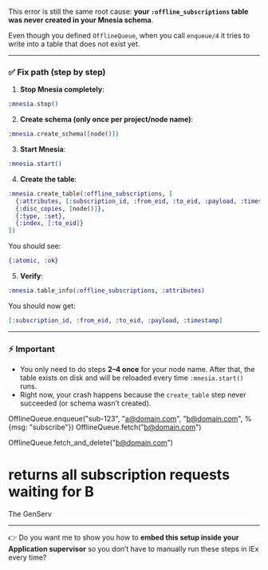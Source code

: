 This error is still the same root cause: **your `:offline_subscriptions` table was never created in your Mnesia schema**.

Even though you defined `OfflineQueue`, when you call `enqueue/4` it tries to write into a table that does not exist yet.

---

### ✅ Fix path (step by step)

1. **Stop Mnesia completely**:

```elixir
:mnesia.stop()
```

2. **Create schema (only once per project/node name)**:

```elixir
:mnesia.create_schema([node()])
```

3. **Start Mnesia**:

```elixir
:mnesia.start()
```

4. **Create the table**:

```elixir
:mnesia.create_table(:offline_subscriptions, [
  {:attributes, [:subscription_id, :from_eid, :to_eid, :payload, :timestamp]},
  {:disc_copies, [node()]},
  {:type, :set},
  {:index, [:to_eid]}
])
```

You should see:

```elixir
{:atomic, :ok}
```

5. **Verify**:

```elixir
:mnesia.table_info(:offline_subscriptions, :attributes)
```

You should now get:

```elixir
[:subscription_id, :from_eid, :to_eid, :payload, :timestamp]
```

---

### ⚡ Important

- You only need to do steps **2–4 once** for your node name. After that, the table exists on disk and will be reloaded every time `:mnesia.start()` runs.
- Right now, your crash happens because the `create_table` step never succeeded (or schema wasn’t created).

OfflineQueue.enqueue("sub-123", "a@domain.com", "b@domain.com", %{msg: "subscribe"})
OfflineQueue.fetch("b@domain.com")

OfflineQueue.fetch_and_delete("b@domain.com")

# returns all subscription requests waiting for B

The GenServ

---

👉 Do you want me to show you how to **embed this setup inside your Application supervisor** so you don’t have to manually run these steps in IEx every time?
